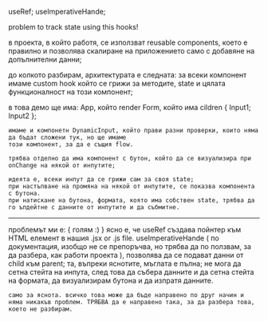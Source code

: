 useRef; useImperativeHande;

problem to track state using this hooks!

в проекта, в който работя, се използват reusable components, което е правилно и позволява скалиране на приложението само с добавяне на допълнителни данни;

до колкото разбирам, архитектурата е следната:
за всеки компонент имаме custom hook който се грижи за методите, state и цялата функционалност на този компонент;

в това демо ще има:
App, който render Form, който има cildren { Input1; Input2 };

    имаме и компонетн DynamicInput, който прави разни проверки, които няма да бъдат сложени тук, но ще имаме
    този компонент, за да е същия flow.

    трябва отделно да има компонент с бутон, който да се визуализира при onChange на някой от инпутите;

    идеята е, всеки инпут да се грижи сам за своя state;
    при настъпване на промяна на някой от инпутите, се показва компонента с бутона.
    при натискане на бутона, формата, която има собствен state, трябва да го ъпдейтне с данните от инпутите и да събмитне.

---

проблемът ми е: { голям :) }
ясно е, че useRef създава пойнтер към HTML елемент в нашия .jsx or .js file.
useImperativeHande ( по документация, изобщо не се препоръчва, но трябва да по ползвам, за да разбера, как работи проекта ), позволява да се подават данни от child към parent;
та, въпреки яснотите, мъглата е пълна; не мога да сетна стейта на инпута, след това да събера данните и да сетна стейта на формата, да визуализирам бутона и да изпратя данните.

    само за яснота. всичко това може да бъде направено по друг начин и няма никакъв проблем. ТРЯБВА да е направено така, за да разбера това, което не разбирам.
